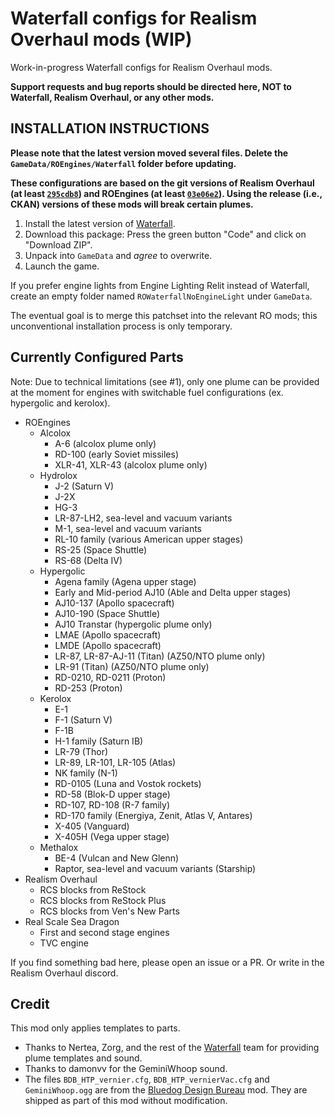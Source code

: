 # Waterfall configs for Realism Overhaul mods (WIP)

Work-in-progress Waterfall configs for Realism Overhaul mods.

**Support requests and bug reports should be directed here, NOT to Waterfall, Realism Overhaul, or any other mods.**

## INSTALLATION INSTRUCTIONS

**Please note that the latest version moved several files. Delete the `GameData/ROEngines/Waterfall` folder before updating.**

**These configurations are based on the git versions of Realism Overhaul (at least [`295cdb8`](https://github.com/KSP-RO/RealismOverhaul/commit/295cdb89d03d0fc0276e4b07f167f835be3cf206)) and ROEngines (at least [`03e06e2`](https://github.com/KSP-RO/ROEngines/commit/03e06e29ecfa751fc835ccdff10d483aee4f51a7)). Using the release (i.e., CKAN) versions of these mods will break certain plumes.**

1. Install the latest version of [Waterfall](https://github.com/post-kerbin-mining-corporation/Waterfall).
2. Download this package: Press the green button "Code" and click on "Download ZIP".
3. Unpack into `GameData` and *agree* to overwrite.
4. Launch the game.

If you prefer engine lights from Engine Lighting Relit instead of Waterfall, create an empty folder named `ROWaterfallNoEngineLight` under `GameData`.

The eventual goal is to merge this patchset into the relevant RO mods; this unconventional installation process is only temporary.

## Currently Configured Parts

Note: Due to technical limitations (see #1), only one plume can be provided at the moment for engines with switchable fuel configurations (ex. hypergolic and kerolox).

* ROEngines
  * Alcolox
    * A-6 (alcolox plume only)
    * RD-100 (early Soviet missiles)
    * XLR-41, XLR-43 (alcolox plume only)
  * Hydrolox
    * J-2 (Saturn V)
    * J-2X
    * HG-3
    * LR-87-LH2, sea-level and vacuum variants
    * M-1, sea-level and vacuum variants
    * RL-10 family (various American upper stages)
    * RS-25 (Space Shuttle)
    * RS-68 (Delta IV)
  * Hypergolic
    * Agena family (Agena upper stage)
    * Early and Mid-period AJ10 (Able and Delta upper stages)
    * AJ10-137 (Apollo spacecraft)
    * AJ10-190 (Space Shuttle)
    * AJ10 Transtar (hypergolic plume only)
    * LMAE (Apollo spacecraft)
    * LMDE (Apollo spacecraft)
    * LR-87, LR-87-AJ-11 (Titan) (AZ50/NTO plume only)
    * LR-91 (Titan) (AZ50/NTO plume only)
    * RD-0210, RD-0211 (Proton)
    * RD-253 (Proton)
  * Kerolox
    * E-1
    * F-1 (Saturn V)
    * F-1B
    * H-1 family (Saturn IB)
    * LR-79 (Thor)
    * LR-89, LR-101, LR-105 (Atlas)
    * NK family (N-1)
    * RD-0105 (Luna and Vostok rockets)
    * RD-58 (Blok-D upper stage)
    * RD-107, RD-108 (R-7 family)
    * RD-170 family (Energiya, Zenit, Atlas V, Antares)
    * X-405 (Vanguard)
    * X-405H (Vega upper stage)
  * Methalox
    * BE-4 (Vulcan and New Glenn)
    * Raptor, sea-level and vacuum variants (Starship)
* Realism Overhaul
  * RCS blocks from ReStock
  * RCS blocks from ReStock Plus
  * RCS blocks from Ven's New Parts
* Real Scale Sea Dragon
  * First and second stage engines
  * TVC engine

If you find something bad here, please open an issue or a PR. Or write in the Realism Overhaul discord.

## Credit

This mod only applies templates to parts.

* Thanks to Nertea, Zorg, and the rest of the [Waterfall](https://github.com/post-kerbin-mining-corporation/Waterfall) team for providing plume templates and sound.
* Thanks to damonvv for the GeminiWhoop sound.
* The files `BDB_HTP_vernier.cfg`, `BDB_HTP_vernierVac.cfg` and `GeminiWhoop.ogg` are from the [Bluedog Design Bureau](https://github.com/CobaltWolf/Bluedog-Design-Bureau) mod. They are shipped as part of this mod without modification.
